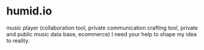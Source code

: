 # humid.io
music player (collaboration tool, private communication crafting tool, private and public music data base, ecommerce) 
I need your  help to shape my idea to reality.
